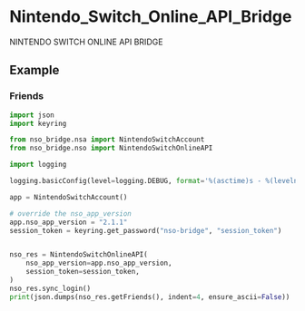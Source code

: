 # Nintendo_Switch_Online_API_Bridge

NINTENDO SWITCH ONLINE API BRIDGE

## Example

### Friends

```python
import json
import keyring

from nso_bridge.nsa import NintendoSwitchAccount
from nso_bridge.nso import NintendoSwitchOnlineAPI

import logging

logging.basicConfig(level=logging.DEBUG, format='%(asctime)s - %(levelname)s - %(message)s')

app = NintendoSwitchAccount()

# override the nso_app_version
app.nso_app_version = "2.1.1"
session_token = keyring.get_password("nso-bridge", "session_token")


nso_res = NintendoSwitchOnlineAPI(
    nso_app_version=app.nso_app_version,
    session_token=session_token,
)
nso_res.sync_login()
print(json.dumps(nso_res.getFriends(), indent=4, ensure_ascii=False))
```
